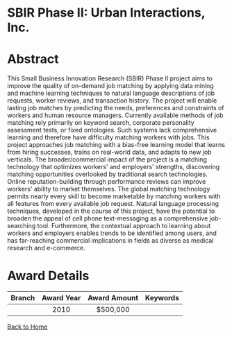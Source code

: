 
SBIR Phase II: Urban Interactions, Inc.
=======================================

# Abstract


This Small Business Innovation Research (SBIR) Phase II project aims to improve the quality of on-demand job matching by applying data mining and machine learning techniques to natural language descriptions of job requests, worker reviews, and transaction history. The project will enable lasting job matches by predicting the needs, preferences and constraints of workers and human resource managers. Currently available methods of job matching rely primarily on keyword search, corporate personality assessment tests, or fixed ontologies. Such systems lack comprehensive learning and therefore have difficulty matching workers with jobs. This project approaches job matching with a bias-free learning model that learns from hiring successes, trains on real-world data, and adapts to new job verticals.
The broader/commercial impact of the project is a matching technology that optimizes workers' and employers' strengths, discovering matching opportunities overlooked by traditional search technologies. Online reputation-building through performance reviews can improve workers' ability to market themselves. The global matching technology permits nearly every skill to become marketable by matching workers with all features from every available job request. Natural language processing techniques, developed in the course of this project, have the potential to broaden the appeal of cell phone text-messaging as a comprehensive job-searching tool. Furthermore, the contextual approach to learning about workers and employers enables trends to be identified among  users, and has far-reaching commercial implications in fields as diverse as medical research and e-commerce.  

# Award Details

|Branch|Award Year|Award Amount|Keywords|
| :---: | :---: | :---: | :---: |
||2010|$500,000||
  
  


[Back to Home](https://github.com/chrischow/dod_sbir_awards#109)